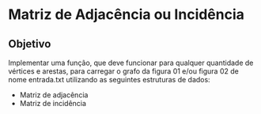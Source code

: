 # Matriz de Adjacência ou Incidência

## Objetivo

Implementar uma função, que deve funcionar para qualquer quantidade de vértices e arestas, para carregar o grafo da figura 01 e/ou figura 02 de nome entrada.txt utilizando as seguintes estruturas de
dados:

- Matriz de adjacência
- Matriz de incidência
